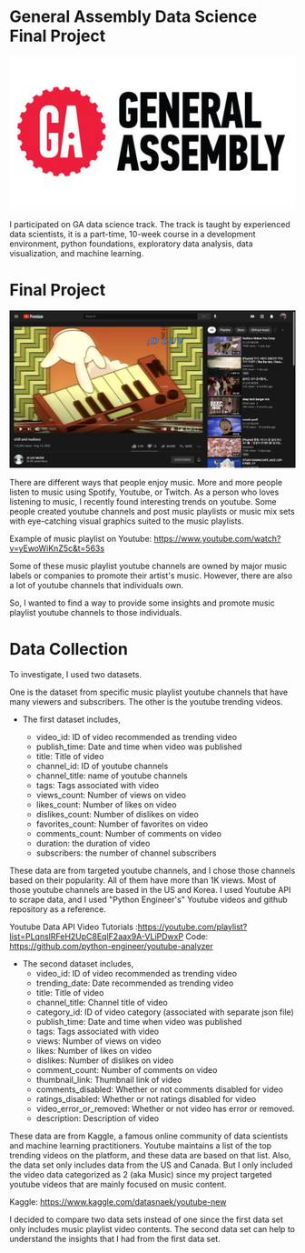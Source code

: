 # General Assembly Data Science Final Project

![](images/GA.jpeg)

I participated on GA data science track. The track is taught by experienced data scientists, it is a part-time, 10-week course in a development environment, python foundations, exploratory data analysis, data visualization, and machine learning.  


# Final Project 

![](images/Youtube.png)

There are different ways that people enjoy music. More and more people listen to music using Spotify, Youtube, or Twitch. As a person who loves listening to music, I recently found interesting trends on youtube. Some people created youtube channels and post music playlists or music mix sets with eye-catching visual graphics suited to the music playlists.

Example of music playlist on Youtube: https://www.youtube.com/watch?v=yEwoWiKnZ5c&t=563s

Some of these music playlist youtube channels are owned by major music labels or companies to promote their artist's music. However, there are also a lot of youtube channels that individuals own.

So, I wanted to find a way to provide some insights and promote music playlist youtube channels to those individuals.


# Data Collection 

To investigate, I used two datasets.

One is the dataset from specific music playlist youtube channels that have many viewers and subscribers. The other is the youtube trending videos. 

* The first dataset includes, 

  - video_id: ID of video recommended as trending video
  - publish_time: Date and time when video was published
  - title: Title of video
  - channel_id: ID of youtube channels 
  - channel_title: name of youtube channels
  - tags: Tags associated with video
  - views_count: Number of views on video
  - likes_count: Number of likes on video
  - dislikes_count: Number of dislikes on video
  - favorites_count: Number of favorites on video
  - comments_count: Number of comments on video
  - duration: the duration of video
  - subscribers: the number of channel subscribers 

These data are from targeted youtube channels, and I chose those channels based on their popularity. All of them have more than 1K views. Most of those youtube channels are based in the US and Korea. I used Youtube API to scrape data, and I used "Python Engineer's" Youtube videos and github repository as a reference. 

Youtube Data API Video Tutorials :https://youtube.com/playlist?list=PLqnslRFeH2UpC8EqlF2aax9A-VLiPDwxP
Code: https://github.com/python-engineer/youtube-analyzer

* The second dataset includes, 
  - video_id: ID of video recommended as trending video
  - trending_date: Date recommended as trending video
  - title: Title of video
  - channel_title: Channel title of video
  - category_id: ID of video category (associated with separate json file)
  - publish_time: Date and time when video was published
  - tags: Tags associated with video
  - views: Number of views on video
  - likes: Number of likes on video
  - dislikes: Number of dislikes on video
  - comment_count: Number of comments on video
  - thumbnail_link: Thumbnail link of video
  - comments_disabled: Whether or not comments disabled for video
  - ratings_disabled: Whether or not ratings disabled for video
  - video_error_or_removed: Whether or not video has error or removed.
  - description: Description of video

These data are from Kaggle, a famous online community of data scientists and machine learning practitioners. Youtube maintains a list of the top trending videos on the platform, and these data are based on that list. Also, the data set only includes data from the US and Canada. But I only included the video data categorized as 2 (aka Music) since my project targeted youtube videos that are mainly focused on music content. 

Kaggle: https://www.kaggle.com/datasnaek/youtube-new

I decided to compare two data sets instead of one since the first data set only includes music playlist video contents.  The second data set can help to understand the insights that I had from the first data set. 
